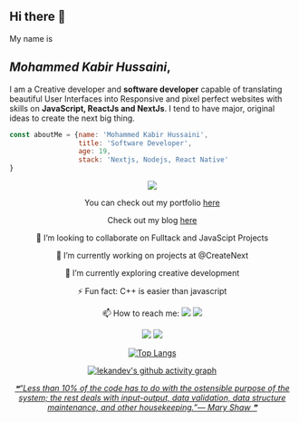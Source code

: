## Hi there 👋

My name is 
## *Mohammed Kabir Hussaini*,
I am a Creative developer and **software developer** capable of translating beautiful User Interfaces into Responsive and pixel perfect websites with skills on **JavaScript,  ReactJs and NextJs**. I tend to have major, original ideas to create the next big thing.

```javascript
const aboutMe = {name: 'Mohammed Kabir Hussaini',
                 title: 'Software Developer',
                 age: 19,
                 stack: 'Nextjs, Nodejs, React Native'
}
```

<div align="center">

![](https://komarev.com/ghpvc/?username=lekandev&color=red)

You can check out my portfolio [here](https://lekan.vercel.app)

Check out my blog [here](https://lekandev.hashnode.dev)

👯 I’m looking to collaborate on Fulltack and JavaScipt Projects

🔭 I’m currently working on projects at @CreateNext

🌱 I’m currently exploring creative development

⚡ Fun fact: C++ is easier than javascript 

📫 How to reach me: <img src="https://img.shields.io/badge/lekandev%20-%231DA1F2.svg?&style=for-the-badge&logo=Twitter&logoColor=white"/> <img src="https://img.shields.io/badge/lekandev%20-%230077B5.svg?&style=for-the-badge&logo=linkedin&logoColor=white"/>
  
<p align="center">
<img src="https://github-readme-stats.vercel.app/api?username=lekandev&show_icons=true&theme=tokyonight">
<img src="https://github-readme-streak-stats.herokuapp.com/?user=lekandev&theme=tokyonight" />
</p>

[![Top Langs](https://github-readme-stats.vercel.app/api/top-langs/?username=lekandev&layout=compact&theme=tokyonight&hide=TeX,Java,Objective-C,HTML,CSS)](https://github.com/lekandev/github-readme-stats)
  
[![lekandev's github activity graph](https://activity-graph.herokuapp.com/graph?username=lekandev&theme=react-dark)](https://github.com/ashutosh00710/github-readme-activity-graph)

<a align="center" href='https://github.com/marketplace/actions/quote-readme'>
<!--STARTS_HERE_QUOTE_README-->
<i>❝“Less than 10% of the code has to do with the ostensible purpose of the system; the rest deals with input-output, data validation, data structure maintenance, and other housekeeping.”— Mary Shaw   ❞</i>
<!--ENDS_HERE_QUOTE_README-->
</a>
